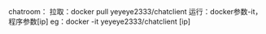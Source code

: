 chatroom：
  拉取：docker pull yeyeye2333/chatclient
  运行：docker参数-it，程序参数[ip] eg：docker -it yeyeye2333/chatclient [ip]
